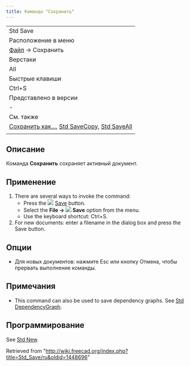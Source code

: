 ```yaml
---
title: Команда "Сохранить"
---
```

|  |
| --- |
| Std Save |
| Расположение в меню |
| [Файл](/Std_File_Menu/ru "Std File Menu/ru") → Сохранить |
| Верстаки |
| All |
| Быстрые клавиши |
| Ctrl+S |
| Представлено в версии |
| - |
| См. также |
| [Сохранить как...](/Std_SaveAs/ru "Std SaveAs/ru"), [Std SaveCopy](/Std_SaveCopy/ru "Std SaveCopy/ru"), [Std SaveAll](/Std_SaveAll/ru "Std SaveAll/ru") |
|  |

## Описание

Команда **Сохранить** сохраняет активный документ.

## Применение

1. There are several ways to invoke the command:
   * Press the ![](/images/Std_Save.svg) [Save](/Std_Save "Std Save") button.
   * Select the **File → ![](/images/Std_Save.svg) Save** option from the menu.
   * Use the keyboard shortcut: Ctrl+S.
2. For new documents: enter a filename in the dialog box and press the Save button.

## Опции

* Для новых документов: нажмите Esc или кнопку Отмена, чтобы прервать выполнение команды.

## Примечания

* This command can also be used to save dependency graphs. See [Std DependencyGraph](/Std_DependencyGraph "Std DependencyGraph").

## Программирование

See [Std New](/Std_New#Scripting "Std New").

Retrieved from "<http://wiki.freecad.org/index.php?title=Std_Save/ru&oldid=1448696>"